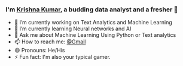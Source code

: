 ### I'm [Krishna Kumar](https://github.com/Krish1095-projects/), a budding data analyst and a fresher 👋

- 🔭 I’m currently working on Text Analytics and Machine Learning 
- 🌱 I’m currently learning Neural networks and AI
- 💬 Ask me about Machine Learning Using Python or Text analytics 
- 📫 How to reach me: [@Gmail](krish.kk.1095@gmail.com)
- 😄 Pronouns: He/His
- ⚡ Fun fact: I'm also your typical gamer.

